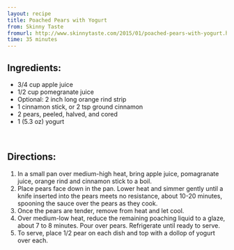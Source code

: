 ```yaml
---
layout: recipe
title: Poached Pears with Yogurt
from: Skinny Taste
fromurl: http://www.skinnytaste.com/2015/01/poached-pears-with-yogurt.html
time: 35 minutes
---
```


Ingredients:
------------

* 3/4 cup apple juice
* 1/2 cup pomegranate juice
* Optional: 2 inch long orange rind strip
* 1 cinnamon stick, or 2 tsp ground cinnamon
* 2 pears, peeled, halved, and cored
* 1 (5.3 oz) yogurt


<br>

Directions:
-----------

1. In a small pan over medium-high heat, bring apple juice, pomagranate juice, orange rind and cinnamon stick to a boil.
2. Place pears face down in the pan. Lower heat and simmer gently until a knife inserted into the pears meets no resistance, about 10-20 minutes, spooning the sauce over the pears as they cook.
3. Once the pears are tender, remove from heat and let cool.
4. Over medium-low heat, reduce the remaining poaching liquid to a glaze, about 7 to 8 minutes. Pour over pears. Refrigerate until ready to serve.
5. To serve, place 1/2 pear on each dish and top with a dollop of yogurt over each.
